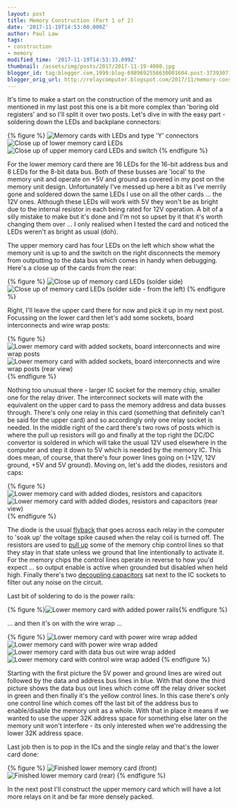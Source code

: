 ```yaml
---
layout: post
title: Memory Construction (Part 1 of 2)
date: '2017-11-19T14:53:00.000Z'
author: Paul Law
tags:
- construction
- memory
modified_time: '2017-11-19T14:53:33.099Z'
thumbnail: /assets/img/posts/2017/2017-11-19-4000.jpg
blogger_id: tag:blogger.com,1999:blog-6989692556630001604.post-3739307136259076457
blogger_orig_url: http://relaycomputer.blogspot.com/2017/11/memory-construction-part-1-of-2.html
---
```


It's time to make a start on the construction of the memory unit and 
as mentioned in my last post this one is a bit more complex than 'boring old 
registers' and so I'll split it over two posts. Let's dive in with the easy 
part - soldering down the LEDs and backplane connectors:

{% figure %}
![Memory cards with LEDs and type 'Y' connectors](/assets/img/posts/2017/2017-11-19-0000.jpg)
![Close up of lower memory card LEDs](/assets/img/posts/2017/2017-11-19-0001.jpg)
![Close up of upper memory card LEDs and switch](/assets/img/posts/2017/2017-11-19-0002.jpg)
{% endfigure %}

For the lower memory card there are 16 LEDs for the 16-bit 
address bus and 8 LEDs for the 8-bit data bus. Both of these busses are 
'local' to the memory unit and operate on +5V and ground as covered in my post 
on the memory unit design. Unfortunately I've messed up here a bit as I've 
merrily gone and soldered down the same LEDs I use on all the other cards ... 
the 12V ones. Although these LEDs will work with 5V they won't be as bright 
due to the internal resistor in each being rated for 12V operation. A bit of a 
silly mistake to make but it's done and I'm not so upset by it that it's worth 
changing them over ... I only realised when I tested the card and noticed the 
LEDs weren't as bright as usual (doh).

The upper memory card has 
four LEDs on the left which show what the memory unit is up to and the switch 
on the right disconnects the memory from outputting to the data bus which 
comes in handy when debugging. Here's a close up of the cards from the 
rear:

{% figure %}
![Close up of memory card LEDs (solder side)](/assets/img/posts/2017/2017-11-19-0003.jpg)
![Close up of memory card LEDs (solder side - from the left)](/assets/img/posts/2017/2017-11-19-0004.jpg)
{% endfigure %}

Right, I'll leave the upper card there for now and pick it 
up in my next post. Focussing on the lower card then let's add some sockets, 
board interconnects and wire wrap posts:

{% figure %}
![Lower memory card with added sockets, board interconnects and wire wrap posts](/assets/img/posts/2017/2017-11-19-0005.jpg)
![Lower memory card with added sockets, board interconnects and wire wrap posts (rear view)](/assets/img/posts/2017/2017-11-19-0006.jpg)
{% endfigure %}

Nothing too unusual there - 
larger IC socket for the memory chip, smaller one for the relay driver. The 
interconnect sockets will mate with the equivalent on the upper card to pass 
the memory address and data busses through. There's only one relay in this 
card (something that definitely can't be said for the upper card) and so 
accordingly only one relay socket is needed. In the middle right of the card 
there's two rows of posts which is where the pull up resistors will go and 
finally at the top right the DC/DC convertor is soldered in which will take 
the usual 12V used elsewhere in the computer and step it down to 5V which is 
needed by the memory IC. This does mean, of course, that there's four power 
lines going on (+12V, 12V ground, +5V and 5V ground). Moving on, let's add the 
diodes, resistors and caps:


{% figure %}
![Lower memory card with added diodes, resistors and capacitors](/assets/img/posts/2017/2017-11-19-0007.jpg)
![Lower memory card with added diodes, resistors and capacitors (rear view)](/assets/img/posts/2017/2017-11-19-0008.jpg)
{% endfigure %}

The diode is the usual 
[flyback](https://en.wikipedia.org/wiki/Flyback_diode) 
that goes across each relay in the computer to 'soak up' the voltage spike 
caused when the relay coil is turned off. The resistors are used to 
[pull up](https://en.wikipedia.org/wiki/Pull-up_resistor) 
some of the memory chip control lines so that they stay in that state 
unless we ground that line intentionally to activate it. For the memory chips 
the control lines operate in reverse to how you'd expect ... so output enable 
is active when grounded but disabled when held high. Finally there's two [decoupling capacitors](https://en.wikipedia.org/wiki/Decoupling_capacitor) sat next to the IC sockets to filter 
out any noise on the circuit.

Last bit of soldering to do is the 
power rails:

{% figure %}![Lower memory card with added power rails](/assets/img/posts/2017/2017-11-19-0009.jpg){% endfigure %}

... and then it's on with the wire wrap ...

{% figure %}
![Lower memory card with power wire wrap added](/assets/img/posts/2017/2017-11-19-0010.jpg)
![Lower memory card with power wire wrap added](/assets/img/posts/2017/2017-11-19-0011.jpg)
![Lower memory card with data bus out wire wrap added](/assets/img/posts/2017/2017-11-19-0012.jpg)
![Lower memory card with control wire wrap added](/assets/img/posts/2017/2017-11-19-0013.jpg)
{% endfigure %}

Starting with the first picture the 5V power and ground 
lines are wired out followed by the data and address bus lines in blue. With 
that done the third picture shows the data bus out lines which come off the 
relay driver socket in green and then finally it's the yellow control lines. 
In this case there's only one control line which comes off the last bit of the 
address bus to enable/disable the memory unit as a whole. With that in place 
it means if we wanted to use the upper 32K address space for something else 
later on the memory unit won't interfere - its only interested when we're 
addressing the lower 32K address space.

Last job then is to pop in 
the ICs and the single relay and that's the lower card done:

{% figure %}
![Finished lower memory card (front)](/assets/img/posts/2017/2017-11-19-0014.jpg)
![Finished lower memory card (rear)](/assets/img/posts/2017/2017-11-19-0015.jpg)
{% endfigure %}

In the 
next post I'll construct the upper memory card which will have a lot more 
relays on it and be far more densely packed. 
